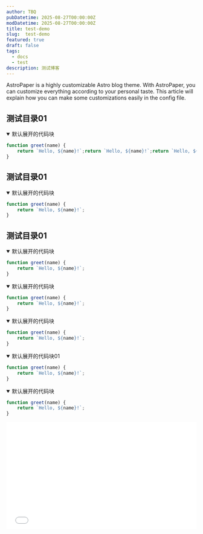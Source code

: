 ```yaml
---
author: TBQ
pubDatetime: 2025-08-27T00:00:00Z
modDatetime: 2025-08-27T00:00:00Z
title: test-demo
slug:  test-demo
featured: true
draft: false
tags:
  - docs
  - test
description: 测试博客
---
```


AstroPaper is a highly customizable Astro blog theme. With AstroPaper, you can customize everything according to your personal taste. This article will explain how you can make some customizations easily in the config file.

## 测试目录01
<details open>
<summary>默认展开的代码块</summary>

```javascript
function greet(name) {
    return `Hello, ${name}!`;return `Hello, ${name}!`;return `Hello, ${name}!`;return `Hello, ${name}!`;return `Hello, ${name}!`;return `Hello, ${name}!`;return `Hello, ${name}!`;return `Hello, ${name}!`;return `Hello, ${name}!`;return `Hello, ${name}!`;return `Hello, ${name}!`;return `Hello, ${name}!`;return `Hello, ${name}!`;return `Hello, ${name}!`;return `Hello, ${name}!`;return `Hello, ${name}!`;return `Hello, ${name}!`;return `Hello, ${name}!`;return `Hello, ${name}!`;return `Hello, ${name}!`;
}
```
</details>

## 测试目录01
<details open>
<summary>默认展开的代码块</summary>

```javascript
function greet(name) {
    return `Hello, ${name}!`;
}
```
</details>

## 测试目录01
<details open>
<summary>默认展开的代码块</summary>

```javascript
function greet(name) {
    return `Hello, ${name}!`;
}
```
</details>

<details open>
<summary>默认展开的代码块</summary>

```javascript
function greet(name) {
    return `Hello, ${name}!`;
}
```
</details>

<details open>
<summary>默认展开的代码块</summary>

```javascript
function greet(name) {
    return `Hello, ${name}!`;
}
```
</details>
<details open>
<summary>默认展开的代码块01</summary>

```javascript
function greet(name) {
    return `Hello, ${name}!`;
}
```
</details>

<details open>
<summary>默认展开的代码块</summary>

```javascript
function greet(name) {
    return `Hello, ${name}!`;
}
```
</details>


<div style="position: relative; width: 100%; height: 0; padding-bottom: 56.25%;">
    <iframe 
        src="//player.bilibili.com/player.html?isOutside=true&aid=115015264900259&bvid=BV176tdzrE9b&cid=31645763766&p=1" 
        style="position: absolute; top: 0; left: 0; width: 100%; height: 100%;" 
        scrolling="no" 
        border="0" 
        frameborder="no" 
        framespacing="0" 
        allowfullscreen="true">
    </iframe>
</div>

